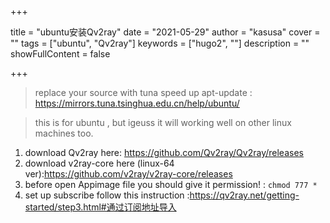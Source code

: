 +++

title = "ubuntu安装Qv2ray"
date = "2021-05-29"
author = "kasusa"
cover = ""
tags = ["ubuntu", "Qv2ray"]
keywords = ["hugo2", ""]
description = ""
showFullContent = false

+++
> replace your source with tuna speed up apt-update : https://mirrors.tuna.tsinghua.edu.cn/help/ubuntu/

> this is for ubuntu , but igeuss it will working well on other linux machines too.
1. download Qv2ray here: https://github.com/Qv2ray/Qv2ray/releases
2. download v2ray-core here (linux-64 ver):https://github.com/v2ray/v2ray-core/releases
3. before open Appimage file you should give it permission! : `chmod 777 *`
4. set up subscribe follow this instruction :https://qv2ray.net/getting-started/step3.html#通过订阅地址导入

